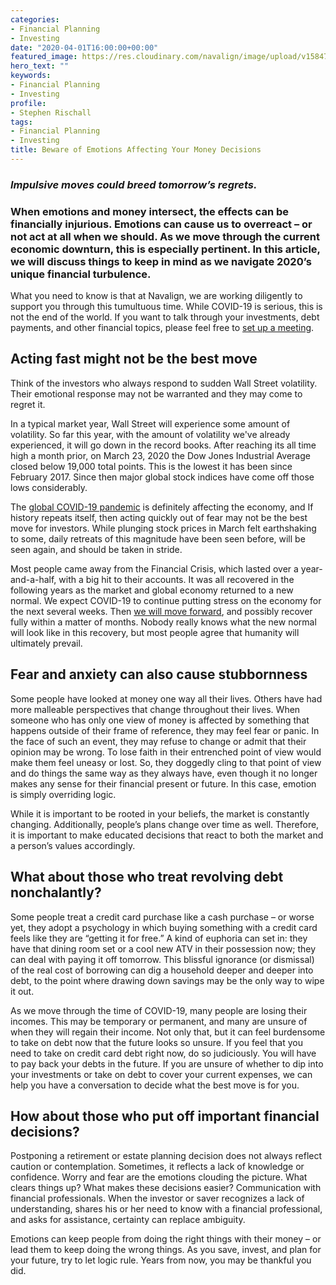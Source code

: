 ```yaml
---
categories:
- Financial Planning
- Investing
date: "2020-04-01T16:00:00+00:00"
featured_image: https://res.cloudinary.com/navalign/image/upload/v1584725160/elijah-o-donnell-t8T_yUgCKSM-unsplash_x2dumd.jpg
hero_text: ""
keywords:
- Financial Planning
- Investing
profile:
- Stephen Rischall
tags:
- Financial Planning
- Investing
title: Beware of Emotions Affecting Your Money Decisions
---
```

### _Impulsive moves could breed tomorrow’s regrets._

### When emotions and money intersect, the effects can be financially injurious. Emotions can cause us to overreact – or not act at all when we should. As we move through the current economic downturn, this is especially pertinent. In this article, we will discuss things to keep in mind as we navigate 2020’s unique financial turbulence.

What you need to know is that at Navalign, we are working diligently to support you through this tumultuous time. While COVID-19 is serious, this is not the end of the world.  If you want to talk through your investments, debt payments, and other financial topics, please feel free to [set up a meeting](https://navalign.com/who-we-are/).

## Acting fast might not be the best move

Think of the investors who always respond to sudden Wall Street volatility. Their emotional response may not be warranted and they may come to regret it.

In a typical market year, Wall Street will experience some amount of volatility. So far this year, with the amount of volatility we've already experienced, it will go down in the record books. After reaching its all time high a month prior, on March 23, 2020 the Dow Jones Industrial Average closed below 19,000 total points. This is the lowest it has been since February 2017. Since then major global stock indices have come off those lows considerably.

The [global COVID-19 pandemic](https://navalign.com/updates/video-how-the-coronavirus-is-affecting-the-global-economy/ "COVID-19 Pandemic") is definitely affecting the economy, and If history repeats itself, then acting quickly out of fear may not be the best move for investors. While plunging stock prices in March felt earthshaking to some, daily retreats of this magnitude have been seen before, will be seen again, and should be taken in stride.

Most people came away from the Financial Crisis, which lasted over a year-and-a-half, with a big hit to their accounts. It was all recovered in the following years as the market and global economy returned to a new normal. We expect COVID-19 to continue putting stress on the economy for the next several weeks. Then [we will move forward](https://navalign.com/updates/video-update-on-covid-19-and-market-outlook/), and possibly recover fully within a matter of months. Nobody really knows what the new normal will look like in this recovery, but most people agree that humanity will ultimately prevail. 

## Fear and anxiety can also cause stubbornness

Some people have looked at money one way all their lives. Others have had more malleable perspectives that change throughout their lives. When someone who has only one view of money is affected by something that happens outside of their frame of reference, they may feel fear or panic. In the face of such an event, they may refuse to change or admit that their opinion may be wrong. To lose faith in their entrenched point of view would make them feel uneasy or lost. So, they doggedly cling to that point of view and do things the same way as they always have, even though it no longer makes any sense for their financial present or future. In this case, emotion is simply overriding logic.

While it is important to be rooted in your beliefs, the market is constantly changing. Additionally, people’s plans change over time as well. Therefore, it is important to make educated decisions that react to both the market and a person’s values accordingly.

## What about those who treat revolving debt nonchalantly?

Some people treat a credit card purchase like a cash purchase – or worse yet, they adopt a psychology in which buying something with a credit card feels like they are “getting it for free.” A kind of euphoria can set in: they have that dining room set or a cool new ATV in their possession now; they can deal with paying it off tomorrow. This blissful ignorance (or dismissal) of the real cost of borrowing can dig a household deeper and deeper into debt, to the point where drawing down savings may be the only way to wipe it out.

As we move through the time of COVID-19, many people are losing their incomes. This may be temporary or permanent, and many are unsure of when they will regain their income. Not only that, but it can feel burdensome to take on debt now that the future looks so unsure. If you feel that you need to take on credit card debt right now, do so judiciously. You will have to pay back your debts in the future. If you are unsure of whether to dip into your investments or take on debt to cover your current expenses, we can help you have a conversation to decide what the best move is for you.

## How about those who put off important financial decisions?

Postponing a retirement or estate planning decision does not always reflect caution or contemplation. Sometimes, it reflects a lack of knowledge or confidence. Worry and fear are the emotions clouding the picture. What clears things up? What makes these decisions easier? Communication with financial professionals. When the investor or saver recognizes a lack of understanding, shares his or her need to know with a financial professional, and asks for assistance, certainty can replace ambiguity.

Emotions can keep people from doing the right things with their money – or lead them to keep doing the wrong things. As you save, invest, and plan for your future, try to let logic rule. Years from now, you may be thankful you did.
